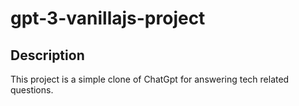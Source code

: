 # gpt-3-vanillajs-project

## Description
This project is a simple clone of ChatGpt for answering tech related questions. 
